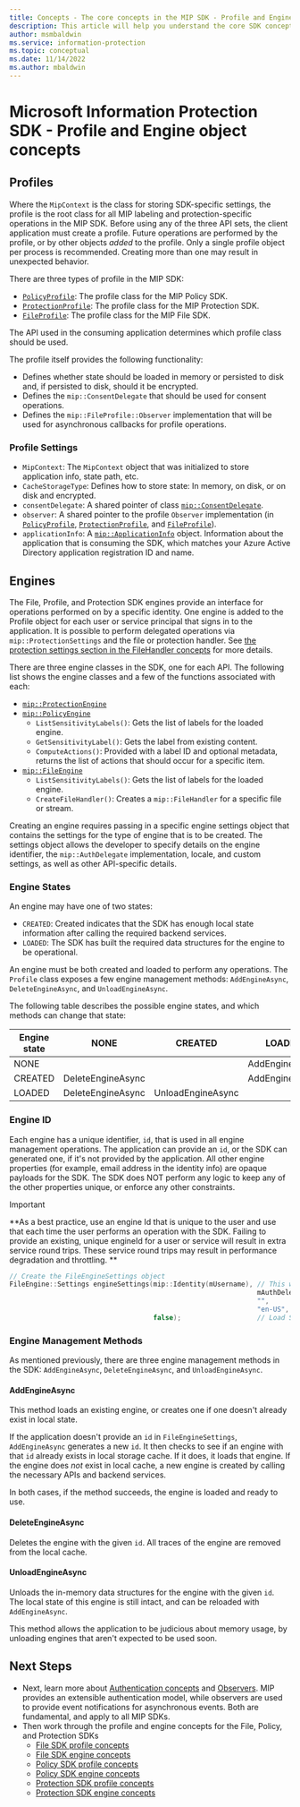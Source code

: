 ```yaml
---
title: Concepts - The core concepts in the MIP SDK - Profile and Engine
description: This article will help you understand the core SDK concepts called the Profile and Engine, which are created during application initialization.
author: msmbaldwin
ms.service: information-protection
ms.topic: conceptual
ms.date: 11/14/2022
ms.author: mbaldwin
---
```


# Microsoft Information Protection SDK - Profile and Engine object concepts

## Profiles

Where the `MipContext` is the class for storing SDK-specific settings, the profile is the root class for all MIP labeling and protection-specific operations in the MIP SDK. Before using any of the three API sets, the client application must create a profile. Future operations are performed by the profile, or by other objects *added* to the profile. Only a single profile object per process is recommended. Creating more than one may result in unexpected behavior. 

There are three types of profile in the MIP SDK:

- [`PolicyProfile`](reference/class_mip_policyprofile.md): The profile class for the MIP Policy SDK.
- [`ProtectionProfile`](reference/class_mip_protectionprofile.md): The profile class for the MIP Protection SDK.
- [`FileProfile`](reference/class_mip_fileprofile.md): The profile class for the MIP File SDK.

The API used in the consuming application determines which profile class should be used.

The profile itself provides the following functionality:

- Defines whether state should be loaded in memory or persisted to disk and, if persisted to disk, should it be encrypted.
- Defines the `mip::ConsentDelegate` that should be used for consent operations.
- Defines the `mip::FileProfile::Observer` implementation that will be used for asynchronous callbacks for profile operations.

### Profile Settings

- `MipContext`: The `MipContext` object that was initialized to store application info, state path, etc.
- `CacheStorageType`: Defines how to store state: In memory, on disk, or on disk and encrypted.
- `consentDelegate`: A shared pointer of class [`mip::ConsentDelegate`](reference/class_mip_consentdelegate.md).
- `observer`: A shared pointer to the profile `Observer` implementation (in [`PolicyProfile`](reference/class_mip_policyprofile_observer.md), [`ProtectionProfile`](reference/class_mip_protectionprofile_observer.md), and [`FileProfile`](reference/class_mip_fileprofile_observer.md)).
- `applicationInfo`: A [`mip::ApplicationInfo`](reference/mip-enums-and-structs.md#structures) object. Information about the application that is consuming the SDK, which matches your Azure Active Directory application registration ID and name.

## Engines

The File, Profile, and Protection SDK engines provide an interface for operations performed on by a specific identity. One engine is added to the Profile object for each user or service principal that signs in to the application. It is possible to perform delegated operations via `mip::ProtectionSettings` and the file or protection handler. See [the protection settings section in the FileHandler concepts](concept-handler-file-cpp.md) for more details.

There are three engine classes in the SDK, one for each API. The following list shows the engine classes and a few of the functions associated with each:

- [`mip::ProtectionEngine`](reference/class_mip_protectionengine.md)
- [`mip::PolicyEngine`](reference/class_mip_policyengine.md)
  - `ListSensitivityLabels()`: Gets the list of labels for the loaded engine.
  - `GetSensitivityLabel()`: Gets the label from existing content.
  - `ComputeActions()`: Provided with a label ID and optional metadata, returns the list of actions that should occur for a specific item.
- [`mip::FileEngine`](reference/class_mip_fileengine.md)
  - `ListSensitivityLabels()`: Gets the list of labels for the loaded engine.
  - `CreateFileHandler()`: Creates a `mip::FileHandler` for a specific file or stream.

Creating an engine requires passing in a specific engine settings object that contains the settings for the type of engine that is to be created. The settings object allows the developer to specify details on the engine identifier, the `mip::AuthDelegate` implementation, locale, and custom settings, as well as other API-specific details.

### Engine States

An engine may have one of two states:

- `CREATED`: Created indicates that the SDK has enough local state information after calling the required backend services.
- `LOADED`: The SDK has built the required data structures for the engine to be operational.

An engine must be both created and loaded to perform any operations. The `Profile` class exposes a few engine management methods: `AddEngineAsync`, `DeleteEngineAsync`, and `UnloadEngineAsync`.

The following table describes the possible engine states, and which methods can change that state:

| Engine state | NONE              | CREATED           | LOADED         |
|--------------|-------------------|-------------------|----------------|
| NONE         |                   |                   | AddEngineAsync |
| CREATED      | DeleteEngineAsync |                   | AddEngineAsync |
| LOADED       | DeleteEngineAsync | UnloadEngineAsync |                |

### Engine ID

Each engine has a unique identifier, `id`, that is used in all engine management operations. The application can provide an `id`, or the SDK can generated one, if it's not provided by the application. All other engine properties (for example, email address in the identity info) are opaque payloads for the SDK. The SDK does NOT perform any logic to keep any of the other properties unique, or enforce any other constraints. 

> [!IMPORTANT]
> **As a best practice, use an engine Id that is unique to the user and use that each time the user performs an operation with the SDK. Failing to provide an existing, unique engineId for a user or service will result in extra service round trips. These service round trips may result in performance degradation and throttling. **

```cpp
// Create the FileEngineSettings object
FileEngine::Settings engineSettings(mip::Identity(mUsername), // This will be the engine ID. UPN, email address, or other unique user identifiers are recommended. 
													          mAuthDelegate,            // authDelegate implementation 
													          "",                       // ClientData
													          "en-US",                  // Client Locale
                                    false);                   // Load Sensitive Information Types
```

### Engine Management Methods

As mentioned previously, there are three engine management methods in the SDK: `AddEngineAsync`, `DeleteEngineAsync`, and `UnloadEngineAsync`.

#### AddEngineAsync

This method loads an existing engine, or creates one if one doesn't already exist in local state.

If the application doesn't provide an `id` in `FileEngineSettings`, `AddEngineAsync` generates a new `id`. It then checks to see if an engine with that `id` already exists in local storage cache. If it does, it loads that engine. If the engine does *not* exist in local cache, a new engine is created by calling the necessary APIs and backend services.

In both cases, if the method succeeds, the engine is loaded and ready to use.

#### DeleteEngineAsync

Deletes the engine with the given `id`. All traces of the engine are removed from the local cache.

#### UnloadEngineAsync

Unloads the in-memory data structures for the engine with the given `id`. The local state of this engine is still intact, and can be reloaded with `AddEngineAsync`.

This method allows the application to be judicious about memory usage, by unloading engines that aren't expected to be used soon.

## Next Steps

- Next, learn more about [Authentication concepts](concept-authentication-cpp.md) and [Observers](concept-async-observers.md). MIP provides an extensible authentication model, while observers are used to provide event notifications for asynchronous events. Both are fundamental, and apply to all MIP SDKs.
- Then work through the profile and engine concepts for the File, Policy, and Protection SDKs
  - [File SDK profile concepts](concept-profile-engine-file-profile-cpp.md)
  - [File SDK engine concepts](concept-profile-engine-file-engine-cpp.md)
  - [Policy SDK profile concepts](concept-profile-engine-policy-profile-cpp.md)
  - [Policy SDK engine concepts](concept-profile-engine-policy-engine-cpp.md)
  - [Protection SDK profile concepts](concept-profile-engine-protection-profile-cpp.md)
  - [Protection SDK engine concepts](concept-profile-engine-protection-engine-cpp.md)  
